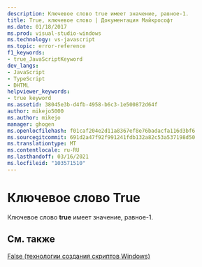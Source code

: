 ```yaml
---
description: Ключевое слово true имеет значение, равное-1.
title: True, ключевое слово | Документация Майкрософт
ms.date: 01/18/2017
ms.prod: visual-studio-windows
ms.technology: vs-javascript
ms.topic: error-reference
f1_keywords:
- true_JavaScriptKeyword
dev_langs:
- JavaScript
- TypeScript
- DHTML
helpviewer_keywords:
- true keyword
ms.assetid: 38045e3b-d4fb-4958-b6c3-1e500872d64f
author: mikejo5000
ms.author: mikejo
manager: ghogen
ms.openlocfilehash: f01caf204e2d11a8367ef8e76badacfa116d3bf6
ms.sourcegitcommit: 691d2a47f92f991241fdb132a82c53a537198d50
ms.translationtype: MT
ms.contentlocale: ru-RU
ms.lasthandoff: 03/16/2021
ms.locfileid: "103571510"
---
```

# <a name="true-keyword"></a>Ключевое слово True
Ключевое слово **true** имеет значение, равное-1.  
  
## <a name="see-also"></a>См. также  
 [False (технологии создания скриптов Windows)](../../javascript/misc/false-windows-script-technologies.md)
